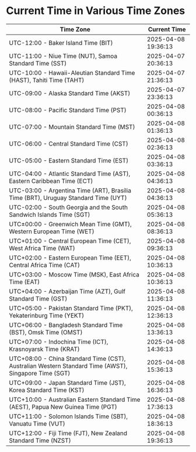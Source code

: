 # Current Time in Various Time Zones

| Time Zone | Current Time |
|-----------|--------------|
| UTC-12:00 - Baker Island Time (BIT) | 2025-04-08 19:36:13 |
| UTC-11:00 - Niue Time (NUT), Samoa Standard Time (SST) | 2025-04-07 20:36:13 |
| UTC-10:00 - Hawaii-Aleutian Standard Time (HAST), Tahiti Time (TAHT) | 2025-04-07 21:36:13 |
| UTC-09:00 - Alaska Standard Time (AKST) | 2025-04-07 23:36:13 |
| UTC-08:00 - Pacific Standard Time (PST) | 2025-04-08 00:36:13 |
| UTC-07:00 - Mountain Standard Time (MST) | 2025-04-08 01:36:13 |
| UTC-06:00 - Central Standard Time (CST) | 2025-04-08 02:36:13 |
| UTC-05:00 - Eastern Standard Time (EST) | 2025-04-08 03:36:13 |
| UTC-04:00 - Atlantic Standard Time (AST), Eastern Caribbean Time (ECT) | 2025-04-08 04:36:13 |
| UTC-03:00 - Argentina Time (ART), Brasília Time (BRT), Uruguay Standard Time (UYT) | 2025-04-08 04:36:13 |
| UTC-02:00 - South Georgia and the South Sandwich Islands Time (SGT) | 2025-04-08 05:36:13 |
| UTC±00:00 - Greenwich Mean Time (GMT), Western European Time (WET) | 2025-04-08 08:36:13 |
| UTC+01:00 - Central European Time (CET), West Africa Time (WAT) | 2025-04-08 09:36:13 |
| UTC+02:00 - Eastern European Time (EET), Central Africa Time (CAT) | 2025-04-08 10:36:13 |
| UTC+03:00 - Moscow Time (MSK), East Africa Time (EAT) | 2025-04-08 10:36:13 |
| UTC+04:00 - Azerbaijan Time (AZT), Gulf Standard Time (GST) | 2025-04-08 11:36:13 |
| UTC+05:00 - Pakistan Standard Time (PKT), Yekaterinburg Time (YEKT) | 2025-04-08 12:36:13 |
| UTC+06:00 - Bangladesh Standard Time (BST), Omsk Time (OMST) | 2025-04-08 13:36:13 |
| UTC+07:00 - Indochina Time (ICT), Krasnoyarsk Time (KRAT) | 2025-04-08 14:36:13 |
| UTC+08:00 - China Standard Time (CST), Australian Western Standard Time (AWST), Singapore Time (SGT) | 2025-04-08 15:36:13 |
| UTC+09:00 - Japan Standard Time (JST), Korea Standard Time (KST) | 2025-04-08 16:36:13 |
| UTC+10:00 - Australian Eastern Standard Time (AEST), Papua New Guinea Time (PGT) | 2025-04-08 17:36:13 |
| UTC+11:00 - Solomon Islands Time (SBT), Vanuatu Time (VUT) | 2025-04-08 18:36:13 |
| UTC+12:00 - Fiji Time (FJT), New Zealand Standard Time (NZST) | 2025-04-08 19:36:13 |
